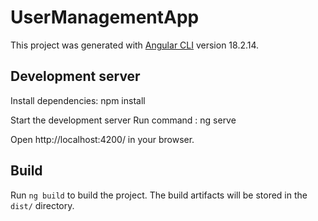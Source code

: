 # UserManagementApp

This project was generated with [Angular CLI](https://github.com/angular/angular-cli) version 18.2.14.

## Development server

Install dependencies: npm install

Start the development server Run command : ng serve

Open http://localhost:4200/ in your browser.

## Build

Run `ng build` to build the project. The build artifacts will be stored in the `dist/` directory.



